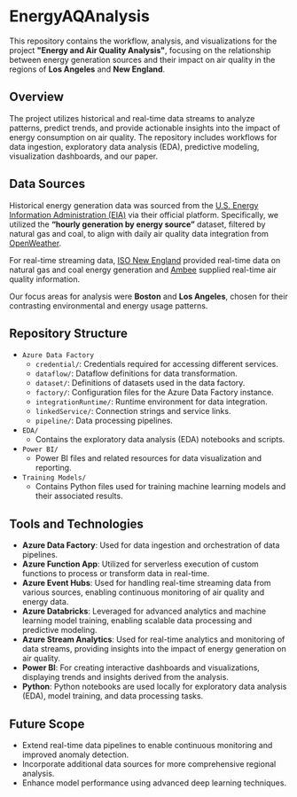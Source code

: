 # EnergyAQAnalysis

This repository contains the workflow, analysis, and visualizations for the project **"Energy and Air Quality Analysis"**, focusing on the relationship between energy generation sources and their impact on air quality in the regions of **Los Angeles** and **New England**.

## Overview

The project utilizes historical and real-time data streams to analyze patterns, predict trends, and provide actionable insights into the impact of energy consumption on air quality. The repository includes workflows for data ingestion, exploratory data analysis (EDA), predictive modeling, visualization dashboards, and our paper.

## Data Sources

Historical energy generation data was sourced from the [U.S. Energy Information Administration (EIA)](https://www.eia.gov) via their official platform. Specifically, we utilized the **“hourly generation by energy source”** dataset, filtered by natural gas and coal, to align with daily air quality data integration from [OpenWeather](https://openweathermap.org/history).

For real-time streaming data, [ISO New England](https://webservices.iso-ne.com/docs/v1.1/) provided real-time data on natural gas and coal energy generation and [Ambee](https://www.getambee.com/api/air-quality) supplied real-time air quality information.

Our focus areas for analysis were **Boston** and **Los Angeles**, chosen for their contrasting environmental and energy usage patterns.

## Repository Structure

- `Azure Data Factory`
  - `credential/`: Credentials required for accessing different services.
  - `dataflow/`: Dataflow definitions for data transformation.
  - `dataset/`: Definitions of datasets used in the data factory.
  - `factory/`: Configuration files for the Azure Data Factory instance.
  - `integrationRuntime/`: Runtime environment for data integration.
  - `linkedService/`: Connection strings and service links.
  - `pipeline/`: Data processing pipelines.
- `EDA/`
  - Contains the exploratory data analysis (EDA) notebooks and scripts.
- `Power BI/`
  - Power BI files and related resources for data visualization and reporting.
- `Training Models/`
  - Contains Python files used for training machine learning models and their associated results.


## Tools and Technologies

- **Azure Data Factory**: Used for data ingestion and orchestration of data pipelines.
- **Azure Function App**: Utilized for serverless execution of custom functions to process or transform data in real-time.
- **Azure Event Hubs**: Used for handling real-time streaming data from various sources, enabling continuous monitoring of air quality and energy data.
- **Azure Databricks**: Leveraged for advanced analytics and machine learning model training, enabling scalable data processing and predictive modeling.
- **Azure Stream Analytics**: Used for real-time analytics and monitoring of data streams, providing insights into the impact of energy generation on air quality.
- **Power BI**: For creating interactive dashboards and visualizations, displaying trends and insights derived from the analysis.
- **Python**: Python notebooks are used locally for exploratory data analysis (EDA), model training, and data processing tasks.

## Future Scope

- Extend real-time data pipelines to enable continuous monitoring and improved anomaly detection.
- Incorporate additional data sources for more comprehensive regional analysis.
- Enhance model performance using advanced deep learning techniques.
